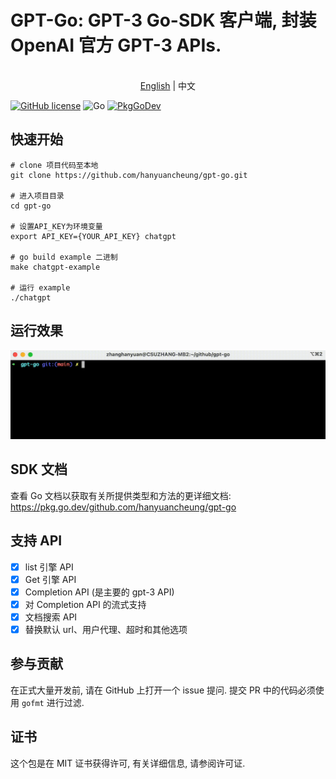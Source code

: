GPT-Go: GPT-3 Go-SDK 客户端, 封装 OpenAI 官方 GPT-3 APIs.
========================

<p align="center">
    <br> <a href="README.md">English</a> | 中文
</p>

[![GitHub license](https://img.shields.io/badge/license-MIT-blue.svg)](https://raw.githubusercontent.com/csuzhang/gpt-go/main/LICENSE) ![Go](https://github.com/hanyuancheung/gpt-go/workflows/Go/badge.svg)
[![PkgGoDev](https://pkg.go.dev/badge/github.com/hanyuancheung/gpt-go)](https://pkg.go.dev/github.com/hanyuancheung/gpt-go)

## 快速开始

```shell
# clone 项目代码至本地
git clone https://github.com/hanyuancheung/gpt-go.git

# 进入项目目录
cd gpt-go

# 设置API_KEY为环境变量
export API_KEY={YOUR_API_KEY} chatgpt

# go build example 二进制
make chatgpt-example

# 运行 example
./chatgpt
```

## 运行效果

![](img/chatgpt.gif)

## SDK 文档

查看 Go 文档以获取有关所提供类型和方法的更详细文档: https://pkg.go.dev/github.com/hanyuancheung/gpt-go

## 支持 API

- [x] list 引擎 API
- [x] Get 引擎 API
- [x] Completion API (是主要的 gpt-3 API)
- [x] 对 Completion API 的流式支持
- [x] 文档搜索 API
- [x] 替换默认 url、用户代理、超时和其他选项

## 参与贡献

在正式大量开发前, 请在 GitHub 上打开一个 issue 提问.
提交 PR 中的代码必须使用 `gofmt` 进行过滤.

## 证书

这个包是在 MIT 证书获得许可, 有关详细信息, 请参阅许可证.